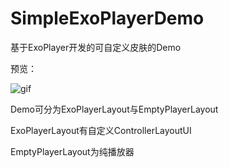 # SimpleExoPlayerDemo
基于ExoPlayer开发的可自定义皮肤的Demo

预览：

![gif](https://github.com/sunzoulin/SimpleExoPlayerDemo/blob/master/gif/review1.gif)


Demo可分为ExoPlayerLayout与EmptyPlayerLayout

ExoPlayerLayout有自定义ControllerLayoutUI

EmptyPlayerLayout为纯播放器
